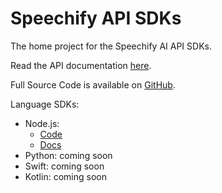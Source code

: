 # Speechify API SDKs

The home project for the Speechify AI API SDKs.

Read the API documentation [here](https://docs.sws.speechify.com/docs/overview).

Full Source Code is available on [GitHub](https://github.com/SpeechifyInc/speechify-api-sdks).

Language SDKs:

- Node.js:
  - [Code](https://github.com/SpeechifyInc/speechify-api-sdks/tree/main/nodejs)
  - [Docs](https://speechifyinc.github.io/speechify-api-sdks/nodejs/index.html)
- Python: coming soon
- Swift: coming soon
- Kotlin: coming soon
